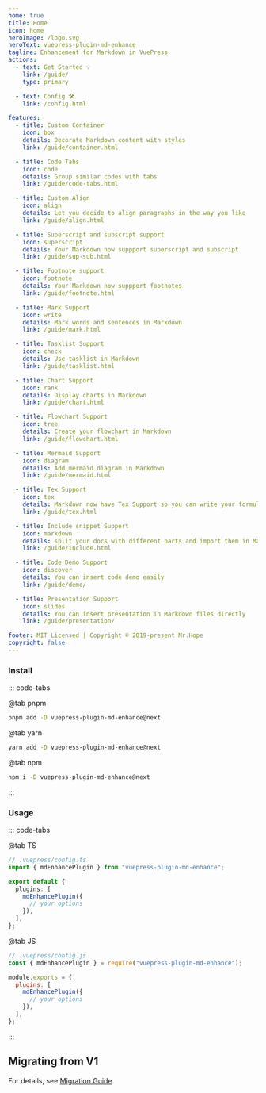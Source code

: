 ```yaml
---
home: true
title: Home
icon: home
heroImage: /logo.svg
heroText: vuepress-plugin-md-enhance
tagline: Enhancement for Markdown in VuePress
actions:
  - text: Get Started 💡
    link: /guide/
    type: primary

  - text: Config 🛠
    link: /config.html

features:
  - title: Custom Container
    icon: box
    details: Decorate Markdown content with styles
    link: /guide/container.html

  - title: Code Tabs
    icon: code
    details: Group similar codes with tabs
    link: /guide/code-tabs.html

  - title: Custom Align
    icon: align
    details: Let you decide to align paragraphs in the way you like
    link: /guide/align.html

  - title: Superscript and subscript support
    icon: superscript
    details: Your Markdown now suppport superscript and subscript
    link: /guide/sup-sub.html

  - title: Footnote support
    icon: footnote
    details: Your Markdown now suppport footnotes
    link: /guide/footnote.html

  - title: Mark Support
    icon: write
    details: Mark words and sentences in Markdown
    link: /guide/mark.html

  - title: Tasklist Support
    icon: check
    details: Use tasklist in Markdown
    link: /guide/tasklist.html

  - title: Chart Support
    icon: rank
    details: Display charts in Markdown
    link: /guide/chart.html

  - title: Flowchart Support
    icon: tree
    details: Create your flowchart in Markdown
    link: /guide/flowchart.html

  - title: Mermaid Support
    icon: diagram
    details: Add mermaid diagram in Markdown
    link: /guide/mermaid.html

  - title: Tex Support
    icon: tex
    details: Markdown now have Tex Support so you can write your formula
    link: /guide/tex.html

  - title: Include snippet Support
    icon: markdown
    details: split your docs with different parts and import them in Markdown
    link: /guide/include.html

  - title: Code Demo Support
    icon: discover
    details: You can insert code demo easily
    link: /guide/demo/

  - title: Presentation Support
    icon: slides
    details: You can insert presentation in Markdown files directly
    link: /guide/presentation/

footer: MIT Licensed | Copyright © 2019-present Mr.Hope
copyright: false
---
```


### Install

::: code-tabs

@tab pnpm

```bash
pnpm add -D vuepress-plugin-md-enhance@next
```

@tab yarn

```bash
yarn add -D vuepress-plugin-md-enhance@next
```

@tab npm

```bash
npm i -D vuepress-plugin-md-enhance@next
```

:::

### Usage

::: code-tabs

@tab TS

```ts
// .vuepress/config.ts
import { mdEnhancePlugin } from "vuepress-plugin-md-enhance";

export default {
  plugins: [
    mdEnhancePlugin({
      // your options
    }),
  ],
};
```

@tab JS

```js
// .vuepress/config.js
const { mdEnhancePlugin } = require("vuepress-plugin-md-enhance");

module.exports = {
  plugins: [
    mdEnhancePlugin({
      // your options
    }),
  ],
};
```

:::

## Migrating from V1

For details, see [Migration Guide](./migration.md).
